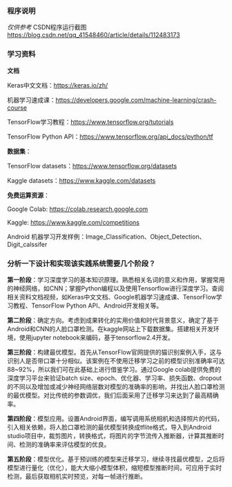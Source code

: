 ### 程序说明

*仅供参考*
CSDN程序运行截图 https://blog.csdn.net/qq_41548460/article/details/112483173

### 学习资料

**文档**

Keras中文文档：https://keras.io/zh/

机器学习速成课：https://developers.google.com/machine-learning/crash-course

TensorFlow学习教程：https://www.tensorflow.org/tutorials

TensorFlow Python API：https://www.tensorflow.org/api_docs/python/tf

**数据集**：

TensorFlow datasets：https://www.tensorflow.org/datasets

Kaggle datasets：https://www.kaggle.com/datasets

**免费运算资源**：

Google Colab: https://colab.research.google.com

Kaggle: https://www.kaggle.com/competitions

Android 机器学习开发样例：Image_Classification、Object_Detection、Digit_calssifer

### 分析一下设计和实现该实践系统需要几个阶段？

**第一阶段**：学习深度学习的基本知识原理。熟悉相关名词的意义和作用，掌握常用的神经网络，如CNN；掌握Python编程以及使用Tensorflow进行深度学习。查阅相关资料文档视频，如Keras中文文档、Google机器学习速成课、TensorFlow学习教程、TensorFlow Python API、Android开发相关等。

**第二阶段**：确定方向。考虑到成果转化的实用价值和时代背景意义，确定了基于Android和CNN的人脸口罩检测。在kaggle网站上下载数据集。搭建相关开发环境，使用jupyter notebook来编码，基于tensorflow2.4开发。

**第三阶段**：构建最优模型。首先从TensorFlow官网提供的猫识别案例入手，这与识别人是否带口罩十分相似。该案例在不使用迁移学习之前的模型识别准确率可达88~92%，所以我们可在此基础上进行借鉴学习。通过Google colab提供免费的深度学习平台来验证batch size、epoch、优化器、学习率、损失函数、dropout的不同以及增加或减少神经网络层数对模型的准确率的影响，并找出人脸口罩检测的最优模型。对比传统的参数调优，我们后面采用了迁移学习来达到了最高精确率。

**第四阶段**：模型应用。设置Android界面，编写调用系统相机和选择照片的代码，引入相关依赖，将人脸口罩检测的最优模型转换成tflite格式，导入到Android studio项目中，裁剪图片，转换格式，将图片的字节流传入推断器，计算其推断时间、检测的准确率来评估模型的优良。

**第五阶段**：模型优化。基于预训练的模型来迁移学习，继续寻找最优模型，之后将模型进行量化（优化），能大大缩小模型体积，缩短模型推断时间，可应用于实时检测，最后获取相机实时预览，对每一帧进行推断。

